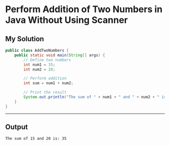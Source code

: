 # Perform Addition of Two Numbers in Java Without Using Scanner

## My Solution

```java
public class AddTwoNumbers {
    public static void main(String[] args) {
        // Define two numbers
        int num1 = 15;
        int num2 = 20;

        // Perform addition
        int sum = num1 + num2;

        // Print the result
        System.out.println("The sum of " + num1 + " and " + num2 + " is: " + sum);
    }
}
```

---

## Output

```plaintext
The sum of 15 and 20 is: 35
```